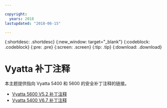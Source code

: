 ```yaml
---

copyright:
  years: 2018
lastupdated: "2018-06-15"

---
```


{:shortdesc: .shortdesc}
{:new_window: target="_blank"}
{:codeblock: .codeblock}
{:pre: .pre}
{:screen: .screen}
{:tip: .tip}
{:download: .download}

# Vyatta 补丁注释

本主题提供指向 Vyatta 5400 和 5600 的安全补丁注释的链接。

* [Vyatta 5600 V5.2 补丁注释](https://public.dhe.ibm.com/cloud/bluemix/network/vra/att_vyatta_5600_vrouter_patches_6_11_18.pdf)
* [Vyatta 5400 V6.7 补丁注释](https://public.dhe.ibm.com/cloud/bluemix/network/vra/att_vyatta_5400_vrouter_patches_2.pdf)
